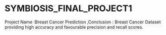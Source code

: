 # SYMBIOSIS_FINAL_PROJECT1
Project Name :Breast Cancer Prediction ,Conclusion : Breast Cancer Dataset providing high accuracy and favourable  precision and recall scores.
